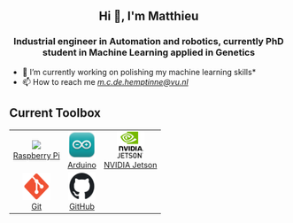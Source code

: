 <h2 align="center">Hi 👋, I'm Matthieu </h1>
<h3 align="center"> Industrial engineer in Automation and robotics, currently PhD student in Machine Learning applied in Genetics </h3>

- 🔭 I’m currently working on polishing my machine learning skills</a>*
- 📫 How to reach me *m.c.de.hemptinne@vu.nl*

<h2>Current Toolbox</h2>

<table>
  <tr>
    <td align="center">
      <a href="https://www.raspberrypi.org/">
        <img src="assets/icons/raspberry-pi.png" width="50" /><br/>Raspberry Pi
      </a>
    </td>
    <td align="center">
      <a href="https://www.arduino.cc/">
        <img src="assets/icons/arduino.png" width="50" /><br/>Arduino
      </a>
    </td>
    <td align="center">
      <a href="https://developer.nvidia.com/embedded/jetson">
        <img src="assets/icons/jetson.png" width="50" /><br/>NVIDIA Jetson
      </a>
    </td>
  </tr>
  <tr>
    <td align="center">
      <a href="https://git-scm.com/">
        <img src="assets/icons/git.png" width="50" /><br/>Git
      </a>
    </td>
    <td align="center">
      <a href="https://github.com/">
        <img src="assets/icons/github.png" width="50" /><br/>GitHub
      </a>
    </td>
  </tr>
  <!-- Add additional rows as per the image grouping -->
</table>
